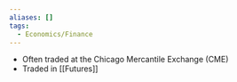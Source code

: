 ```yaml
---
aliases: []
tags:
  - Economics/Finance
---
```

- Often traded at the Chicago Mercantile Exchange (CME)
- Traded in [[Futures]]
